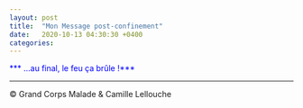 ```yaml
---
layout: post
title:  "Mon Message post-confinement"
date:   2020-10-13 04:30:30 +0400
categories: 
---
```

<!---

--->


<span style="color: blue">*** ...au final, le feu ça brûle !***</span>
<br/>

------
&copy;  Grand Corps Malade & Camille Lellouche